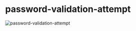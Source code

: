 # password-validation-attempt

![password-validation-attempt](https://github.com/sherry-web/password-validation-attempt/blob/main/assets/Screenshot.png)
